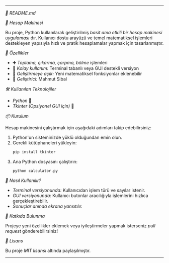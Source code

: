 
---

*📝 README.md*

*🧮 Hesap Makinesi*

Bu proje, Python kullanılarak geliştirilmiş *basit ama etkili bir hesap makinesi uygulaması* dır. Kullanıcı dostu arayüzü ve temel matematiksel işlemleri destekleyen yapısıyla hızlı ve pratik hesaplamalar yapmak için tasarlanmıştır.

*📌 Özellikler*

- ➕ *Toplama, çıkarma, çarpma, bölme* işlemleri
- 🎯 *Kolay kullanım:* Terminal tabanlı veya GUI destekli versiyon
- 🔄 *Geliştirmeye açık:* Yeni matematiksel fonksiyonlar eklenebilir
- 🚀 *Geliştirici:* Mahmut Sibal

*🛠 Kullanılan Teknolojiler*

- *Python* 🐍
- *Tkinter (Opsiyonel GUI için)* 🎨

*📦 Kurulum*

Hesap makinesini çalıştırmak için aşağıdaki adımları takip edebilirsiniz:

1. Python'un sisteminizde yüklü olduğundan emin olun.
2. Gerekli kütüphaneleri yükleyin:
   ```bash
   pip install tkinter
   ```
3. Ana Python dosyasını çalıştırın:
   ```bash
   python calculator.py
   ```

*🎯 Nasıl Kullanılır?*

- *Terminal versiyonunda:* Kullanıcıdan işlem türü ve sayılar istenir.
- *GUI versiyonunda:* Kullanıcı butonlar aracılığıyla işlemlerini hızlıca gerçekleştirebilir.
- *Sonuçlar anında ekrana yansıtılır.*

*📢 Katkıda Bulunma*

Projeye yeni özellikler eklemek veya iyileştirmeler yapmak isterseniz *pull request* gönderebilirsiniz!

*📄 Lisans*

Bu proje *MIT lisansı* altında paylaşılmıştır.

---
